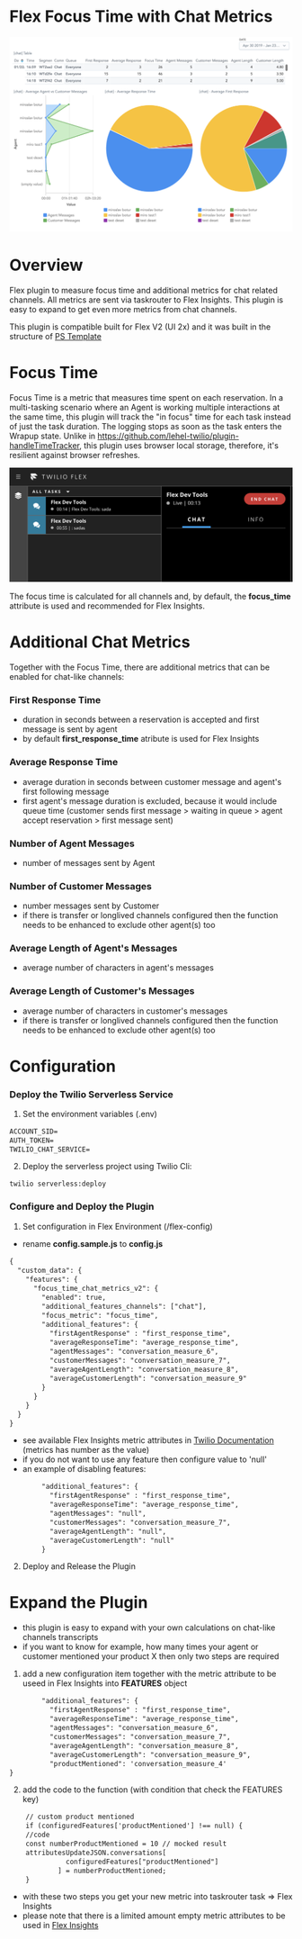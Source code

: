 # Flex Focus Time with Chat Metrics

![chat insights](readme_images/chat_insights.png)

# Overview

Flex plugin to measure focus time and additional metrics for chat related channels. All metrics are sent via taskrouter to Flex Insights. This plugin is easy to expand to get even more metrics from chat channels.

This plugin is compatible built for Flex V2 (UI 2x) and it was built in the structure of [PS Template](https://github.com/twilio-professional-services/flex-project-template)

# Focus Time

Focus Time is a metric that measures time spent on each reservation. In a multi-tasking scenario where an Agent is working 
multiple interactions at the same time, this plugin will track the "in focus" time for each task instead of just the task duration. 
The logging stops as soon as the task enters the Wrapup state. Unlike in https://github.com/lehel-twilio/plugin-handleTimeTracker, this plugin uses
browser local storage, therefore, it's resilient against browser refreshes.

![flex reservations](readme_images/multiple_reservaitions.png)

The focus time is calculated for all channels and, by default, the **focus_time** attribute is used and recommended for Flex Insights.
   
# Additional Chat Metrics

Together with the Focus Time, there are additional metrics that can be enabled for chat-like channels:

### First Response Time

* duration in seconds between a reservation is accepted and first message is sent by agent
* by default **first_response_time** atribute is used for Flex Insights

### Average Response Time

* average duration in seconds between customer message and agent's first following message
* first agent's message duration is excluded, because it would include queue time (customer sends first message > waiting in queue > agent accept reservation > first message sent)

### Number of Agent Messages

* number of messages sent by Agent

### Number of Customer Messages

* number messages sent by Customer
* if there is transfer or longlived channels configured then the function needs to be enhanced to exclude other agent(s) too

### Average Length of Agent's Messages

* average number of characters in agent's messages

### Average Length of Customer's Messages

* average number of characters in customer's messages
* if there is transfer or longlived channels configured then the function needs to be enhanced to exclude other agent(s) too

# Configuration

### Deploy the Twilio Serverless Service

1. Set the environment variables (.env) 
```
ACCOUNT_SID=
AUTH_TOKEN=
TWILIO_CHAT_SERVICE=
```

2. Deploy the serverless project using Twilio Cli:  
```
twilio serverless:deploy
```

### Configure and Deploy the Plugin

1. Set configuration in Flex Environment (/flex-config)
* rename **config.sample.js** to **config.js**
```
{
  "custom_data": {
    "features": {
      "focus_time_chat_metrics_v2": {
        "enabled": true,
        "additional_features_channels": ["chat"],
        "focus_metric": "focus_time",
        "additional_features": {
          "firstAgentResponse" : "first_response_time",
          "averageResponseTime": "average_response_time",
          "agentMessages": "conversation_measure_6",
          "customerMessages": "conversation_measure_7",
          "averageAgentLength": "conversation_measure_8",
          "averageCustomerLength": "conversation_measure_9"
        }
      }
    }
  }
}
```

* see available Flex Insights metric attributes in [Twilio Documentation](https://www.twilio.com/docs/flex/developer/insights/enhance-integration#add-custom-attributes-and-measures) (metrics has number as the value)
* if you do not want to use any feature then configure value to 'null'
* an example of disabling features:

```
        "additional_features": {
          "firstAgentResponse" : "first_response_time",
          "averageResponseTime": "average_response_time",
          "agentMessages": "null",
          "customerMessages": "conversation_measure_7",
          "averageAgentLength": "null",
          "averageCustomerLength": "null"
        }
```
2. Deploy and Release the Plugin

# Expand the Plugin

* this plugin is easy to expand with your own calculations on chat-like channels transcripts
* if you want to know for example, how many times your agent or customer mentioned your product X then only two steps are required

1. add a new configuration item together with the metric attribute to be useed in Flex Insights into **FEATURES** object
```
        "additional_features": {
          "firstAgentResponse" : "first_response_time",
          "averageResponseTime": "average_response_time",
          "agentMessages": "conversation_measure_6",
          "customerMessages": "conversation_measure_7",
          "averageAgentLength": "conversation_measure_8",
          "averageCustomerLength": "conversation_measure_9",
          "productMentioned": 'conversation_measure_4'
}
```

2. add the code to the function (with condition that check the FEATURES key)
```
    // custom product mentioned 
    if (configuredFeatures['productMentioned'] !== null) {
    //code
    const numberProductMentioned = 10 // mocked result
    attributesUpdateJSON.conversations[
              configuredFeatures["productMentioned"]
            ] = numberProductMentioned;
    }
```

* with these two steps you get your new metric into taskrouter task => Flex Insights
* please note that there is a limited amount empty metric attributes to be used in [Flex Insights](https://www.twilio.com/docs/flex/developer/insights/enhance-integration#add-custom-attributes-and-measures)
